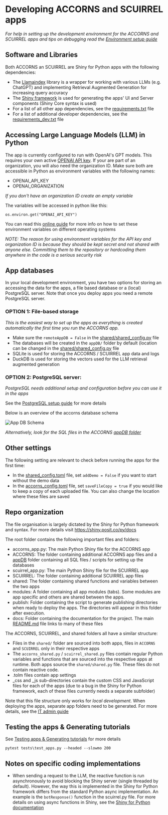 # Developing ACCORNS and SCUIRREL apps

_For help in setting up the development environment for the ACCORNS and SCUIRREL apps
and tips on debugging read the [Environment setup guide](extra/dev_env_setup.md)_

## Software and Libraries

Both ACCORNS an SCUIRREL are Shiny for Python apps with the following dependencies:

- The [Llamaindex](https://www.llamaindex.ai/) library is a wrapper for working with
  various LLMs (e.g. ChatGPT) and implementing Retrieval Augmented Generation for
  increasing query accuracy
- The [Shiny framework](https://shiny.posit.co/py/) is used for generating the apps' UI
  and Server components (Shiny Core syntax is used)
- For a list of all other app dependencies, see the
  [requirements.txt](../requirements.txt) file
- For a list of additional developer dependencies, see the
  [requirements_dev.txt](../requirements_dev.txt) file

## Accessing Large Language Models (LLM) in Python

The app is currently configured to run with OpenAI's GPT models. This requires your own
active [OPENAI API key](https://openai.com/index/openai-api/). If your are part of an
organization, you will also need the organization ID. Make sure both are accessible in
Python as environment variables with the following names:

- OPENAI_API_KEY
- OPENAI_ORGANIZATION

_If you don't have an organization ID create an empty variable_

The variables will be accessed in python like this:

```
os.environ.get("OPENAI_API_KEY")
```

You can read this
[online guide](https://chlee.co/how-to-setup-environment-variables-for-windows-mac-and-linux/)
for more info on how to set these environment variables on different operating systems

_NOTE: The reason for using environment variables for the API key and organization ID is
because they should be kept secret and not shared with anyone else. Committing them to
the repository or hardcoding them anywhere in the code is a serious security risk_

## App databases

In your local development environment, you have two options for storing an accessing the
data for the apps, a file based database or a (local) PostgreSQL server. Note that once
you deploy apps you need a remote PostgreSQL server.

### OPTION 1: File-based storage

_This is the easiest way to set up the apps as everything is created automatically the
first time you run the ACCORNS app._

- Make sure the `remoteAppDB = False` in the
  [shared/shared_config.py](../shared/shared_config.toml) file
- The databases will be created in the `appDB/` folder by default (location can be
  changed in the [shared/shared_config.py](../shared/shared_config.toml) file
- SQLite is used for storing the ACCORNS / SCUIRREL app data and logs
- DuckDB is used for storing the vectors used for the LLM retrieval augmented generation

### OPTION 2: PostgreSQL server:

_PostgreSQL needs additional setup and configuration before you can use it in the apps_

See the [PostgreSQL setup guide](extra/postgres_setup.md) for more details

Below is an overview of the accorns database schema

![App DB Schema](https://drive.usercontent.google.com/download?id=1kOzuVdI-p1K5Ej6EaRh4dJZuxyCATCfT)

_Alternatively, look for the SQL files in the ACCORNS [appDB folder](../ACCORNS/appDB/)_

## Other settings

The following setting are relevant to check before running the apps for the first time:

- In the [shared_config.toml](../shared/shared_config.toml) file, set `addDemo = False`
  if you want to start without the demo data
- In the [accorns_config.toml](../ACCORNS/accorns_config.toml) file, set
  `saveFileCopy = true` if you would like to keep a copy of each uploaded file. You
  can also change the location where these files are saved

## Repo organization

The file organisation is largely dictated by the Shiny for Python framework and syntax.
For more details visit https://shiny.posit.co/py/docs

The root folder contains the following important files and folders:

- accorns_app.py: The main Python Shiny file for the ACCORNS app
- ACCORNS: The folder containing additional ACCORNS app files and a
  [appDB](../ACCORNS/appDB/) folder containing all SQL files / scripts for setting up
  the databases
- scuirrel_app.py: The main Python Shiny file for the SCUIRREL app
- SCUIRREL: The folder containing additional SCUIRREL app files
- shared: The folder containing shared functions and variables between the two apps
- modules: A folder containing all app modules (tabs). Some modules are app specific and
  others are shared between the apps.
- publish: Folder containing the script to generate publishing directories when ready to
  deploy the apps. The directories will appear in this folder after execution.
- docs: Folder containing the documentation for the project. The main
  [README.md](../README.md) file links to many of these files

The ACCORNS, SCUIRREL, and shared folders all have a similar structure:

- Files in the `shared/` folder are sourced into both apps, files in `ACCORNS` and
  `SCUIRREL` only in their respective apps
- The `accorns_shared.py` / `scuirrel_shared.py` files contain regular Python variables
  and functions that are sourced into the respective apps at runtime. Both apps source
  the `shared/shared.py` file. These files do not contain reactive code.
- .tolm files contain app settings
- \_css and \_js sub-directories contain the custom CSS and JavaScript files for each of
  the apps (due to a bug in the Shiny for Python framework, each of these files
  currently needs a separate subfolder)

Note that this file structure only works for _local development_. When deploying the
apps, separate app folders need to be generated. For more details, see the
[IT admin guide](ITadmin.md)

## Testing the apps & Generating tutorials

See [Testing apps & Generating tutorials](testing.md) for more details

```
pytest tests\test_apps.py --headed --slowmo 200
```

## Notes on specific coding implementations

- When sending a request to the LLM, the reactive function is run asynchronously to
  avoid blocking the Shiny server (single threaded by default). However, the way this is
  implemented in the Shiny for Python framework differs from the standard Python async
  implementation. An example is the `botResponse()` function in the scuirrel.py file.
  For more details on using async functions in Shiny, see the
  [Shiny for Python documentation](https://shiny.posit.co/py/docs/express-in-depth.html#async-functions)
